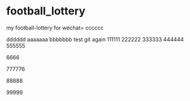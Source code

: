 # football_lottery
my football-lottery for wechat=
cccccc

dddddd
aaaaaaa
bbbbbbb
test git
again
111111
222222
333333
444444
555555

6666

777776

88888

99999
